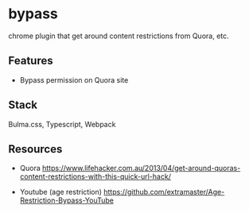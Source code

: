 # bypass

chrome plugin that get around content restrictions from Quora, etc.

## Features

- Bypass permission on Quora site

## Stack

Bulma.css, Typescript, Webpack

## Resources

- Quora
  https://www.lifehacker.com.au/2013/04/get-around-quoras-content-restrictions-with-this-quick-url-hack/

- Youtube (age restriction)
  https://github.com/extramaster/Age-Restriction-Bypass-YouTube
